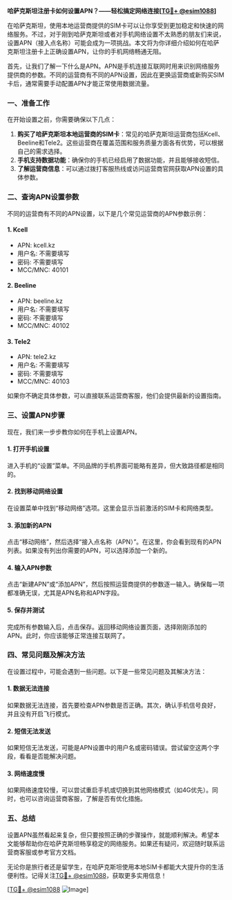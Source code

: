 **哈萨克斯坦注册卡如何设置APN？——轻松搞定网络连接[[TG💪+ @esim1088](https://t.me/s/esim1088)]**

在哈萨克斯坦，使用本地运营商提供的SIM卡可以让你享受到更加稳定和快速的网络服务。不过，对于刚到哈萨克斯坦或者对手机网络设置不太熟悉的朋友们来说，设置APN（接入点名称）可能会成为一项挑战。本文将为你详细介绍如何在哈萨克斯坦注册卡上正确设置APN，让你的手机网络畅通无阻。

首先，让我们了解一下什么是APN。APN是手机连接互联网时用来识别网络服务提供商的参数。不同的运营商有不同的APN设置，因此在更换运营商或新购买SIM卡后，通常需要手动配置APN才能正常使用数据流量。

### **一、准备工作**
在开始设置之前，你需要确保以下几点：
1. **购买了哈萨克斯坦本地运营商的SIM卡**：常见的哈萨克斯坦运营商包括Kcell、Beeline和Tele2。这些运营商在覆盖范围和服务质量方面各有优势，可以根据自己的需求选择。
2. **手机支持数据功能**：确保你的手机已经启用了数据功能，并且能够接收短信。
3. **了解运营商信息**：可以通过拨打客服热线或访问运营商官网获取APN设置的具体参数。

### **二、查询APN设置参数**
不同的运营商有不同的APN设置，以下是几个常见运营商的APN参数示例：

#### **1. Kcell**
- APN: kcell.kz
- 用户名: 不需要填写
- 密码: 不需要填写
- MCC/MNC: 40101

#### **2. Beeline**
- APN: beeline.kz
- 用户名: 不需要填写
- 密码: 不需要填写
- MCC/MNC: 40102

#### **3. Tele2**
- APN: tele2.kz
- 用户名: 不需要填写
- 密码: 不需要填写
- MCC/MNC: 40103

如果你不确定具体参数，可以直接联系运营商客服，他们会提供最新的设置指南。

### **三、设置APN步骤**
现在，我们来一步步教你如何在手机上设置APN。

#### **1. 打开手机设置**
进入手机的“设置”菜单。不同品牌的手机界面可能略有差异，但大致路径都是相同的。

#### **2. 找到移动网络设置**
在设置菜单中找到“移动网络”选项。这里会显示当前激活的SIM卡和网络类型。

#### **3. 添加新的APN**
点击“移动网络”，然后选择“接入点名称（APN）”。在这里，你会看到现有的APN列表。如果没有列出你需要的APN，可以选择添加一个新的。

#### **4. 输入APN参数**
点击“新建APN”或“添加APN”，然后按照运营商提供的参数逐一输入。确保每一项都准确无误，尤其是APN名称和APN字段。

#### **5. 保存并测试**
完成所有参数输入后，点击保存。返回移动网络设置页面，选择刚刚添加的APN。此时，你应该能够正常连接互联网了。

### **四、常见问题及解决方法**
在设置过程中，可能会遇到一些问题。以下是一些常见问题及其解决方法：

#### **1. 数据无法连接**
如果数据无法连接，首先要检查APN参数是否正确。其次，确认手机信号良好，并且没有开启飞行模式。

#### **2. 短信无法发送**
如果短信无法发送，可能是APN设置中的用户名或密码错误。尝试留空这两个字段，看看是否能解决问题。

#### **3. 网络速度慢**
如果网络速度较慢，可以尝试重启手机或切换到其他网络模式（如4G优先）。同时，也可以咨询运营商客服，了解是否有优化措施。

### **五、总结**
设置APN虽然看起来复杂，但只要按照正确的步骤操作，就能顺利解决。希望本文能够帮助你在哈萨克斯坦畅享稳定的网络服务。如果还有疑问，欢迎随时联系运营商客服或参考官方文档。

无论你是旅行者还是留学生，在哈萨克斯坦使用本地SIM卡都能大大提升你的生活便利性。记得关注[TG💪+ @esim1088](https://t.me/s/esim1088)，获取更多实用信息！

[[TG💪+ @esim1088](https://t.me/s/esim1088) ![Image](https://i.postimg.cc/4NQfJmqS/Snipaste-2025-05-13-00-14-12.png)]